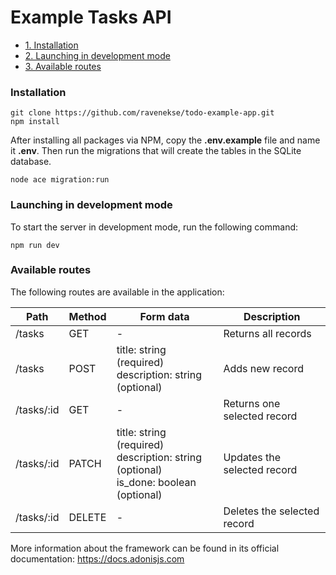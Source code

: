 # Example Tasks API

- [1. Installation](#installation)
- [2. Launching in development mode](#launching-in-development-mode)
- [3. Available routes](#available-routes)

### Installation
```shell
git clone https://github.com/ravenekse/todo-example-app.git
npm install
```

After installing all packages via NPM, copy the **.env.example** file and name it **.env**. Then run the migrations that will create the tables in the SQLite database.

```shell
node ace migration:run
```

### Launching in development mode
To start the server in development mode, run the following command:

```shell
npm run dev
```

### Available routes
The following routes are available in the application:

| Path       | Method | Form data                                                                                   | Description                 |
|------------|--------|---------------------------------------------------------------------------------------------|-----------------------------|
| /tasks     | GET    | -                                                                                           | Returns all records         |
| /tasks     | POST   | title: string (required)<br/>description: string (optional)                                 | Adds new record             |
| /tasks/:id | GET    | -                                                                                           | Returns one selected record |
| /tasks/:id | PATCH  | title: string (required)<br/>description: string (optional)<br/>is_done: boolean (optional) | Updates the selected record |
| /tasks/:id | DELETE | -                                                                                           | Deletes the selected record |

More information about the framework can be found in its official documentation: https://docs.adonisjs.com
